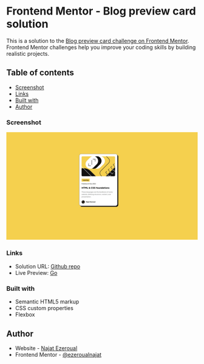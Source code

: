 # Frontend Mentor - Blog preview card solution

This is a solution to the [Blog preview card challenge on Frontend Mentor](https://www.frontendmentor.io/challenges/blog-preview-card-ckPaj01IcS/hub). Frontend Mentor challenges help you improve your coding skills by building realistic projects.

## Table of contents

-   [Screenshot](#screenshot)
-   [Links](#links)
-   [Built with](#built-with)
-   [Author](#author)

### Screenshot

![](./screenshot.jpg)

### Links

-   Solution URL: [Github repo](https://github.com/ezeroualnajat/Blog-preview-card)
-   Live Preview: [Go](https://najatezeroual.me/blog-preview-card)

### Built with

-   Semantic HTML5 markup
-   CSS custom properties
-   Flexbox

## Author

-   Website - [Najat Ezeroual](https://najatezeroual.me)
-   Frontend Mentor - [@ezeroualnajat](https://www.frontendmentor.io/profile/ezeroualnajat)
